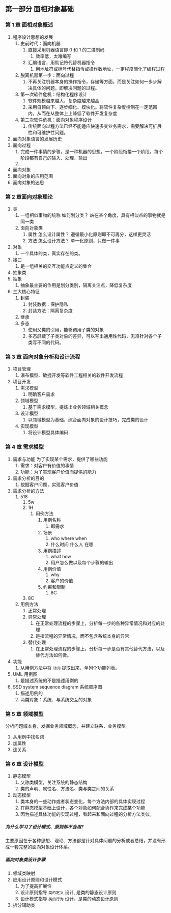 ## 第一部分 面相对象基础
### 第 1 章 面相对象概述
1. 程序设计思想的发展
	1. 史前时代：面向机器
		1. 直接采用机器语言即 0 和 1 的二进制码
			1. 效率低，太难编写
		2. 汇编语言，用助记符代替机器指令
			1. 用地址符或标号代替指令或操作数地址，一定程度简化了编程过程
	2. 脱离机器第一步：面向过程
		1. 不再关注机器本身的操作指令，存储等方面，而是关注如何一步步解决具体的问题，即解决问题的过程。
	3. 第一次软件危机：结构化程序设计
		1. 软件规模越来越大，复杂度越来越高
		2. 采用自顶向下、逐步细化、模块化。将软件复杂度控制在一定范围内，从而在从整体上上降低了软件开发复杂度
	4. 第二次软件危机：面向对象程序设计
		1. 传统面向过程方法已经不能适应快速多变业务需求，需要解决可扩展性和可维护性问题。
2. 面向对象语言的发展历史
3. 面向过程
	1. 完成一件事情的步骤，是一种机器的思想，一个阶段衔接一个阶段，每个阶段都有自己的输入、处理、输出
	2. 
4. 面向对象
5. 面向对象的应用范围
6. 面向对象的迷思
### 第 2 章面向对象理论
1. 类
	1. 一组相似事物的统称 如何划分类？ 站在某个角度，具有相似点的事物就是同一类
	2. 面向对象类
		1. 属性  怎么设计属性？ 遵循最小化原则即不可再分，这样更灵活
		2. 方法  怎么设计方法？ 单一化原则，只做一件事
2. 对象
	1. 一个具体的类，真实存在的类。
3. 接口
	1. 是一组相关的交互功能点定义的集合
4. 抽象类
5. 抽象
	1. 抽象最主要的作用是划分类别，隔离关注点，降低复杂度
6. 三大核心特征
	1. 封装
		1. 封装数据：保护隐私
		2. 封装方法：隔离复杂度
	2. 继承
	3. 多态
		1. 使用父类的引用，能够调用子类的对象
		2. 多态屏蔽了子类对象的差异，可以写出通用性代码，无须针对各个子类写不同的代码。
### 第 3 章 面向对象分析和设计流程
1. 项目管理
	1. 瀑布模型、敏捷开发等软件工程相关的软件开发流程
2. 项目开发
	1. 需求模型
		1. 明确客户需求
	2. 领域模型
		1. 基于需求模型，提炼出业务领域相关概念
	3. 设计模型
		1. 以领域模型为基础，综合面向对象的设计技巧，完成类的设计
	4. 实现模型
		1. 将设计模型具体编码
### 第 4 章 需求模型
1. 需求与功能   为了实现某个需求，提供了哪些功能
	1. 需求：对客户有价值的事情
	2. 功能：为了实现客户价值而提供的能力
2. 需求分析的目的
	1. 挖掘客户问题，实现客户价值
3. 需求分析的方法
	1. 518
		1. 5w
		2. 1H
			1. 用例方法
				1. 用例名称
					1. 即需求
				2. 场景
					1. who where when 
					2. 什么时间 什么人 在哪
				3. 用例描述
					1. what how
					2. 用户怎么做以及每个步骤的输出
				4. 用例价值
					1. why
					2. 客户的价值
				5. 约束和限制
					1. 8C
		3. 8C
	2. 用例方法
		1. 正常处理
		2. 异常处理
			1. 在正常处理流程的步骤上，分析每一步的各种异常情况和对应的处理
			2. 是指流程的异常情况，而不包含系统本身的异常
		3. 替代处理
			1. 在正常处理流程的步骤上，分析每一步是否有其他替代方法，以及替代方法如何做。
4. 功能
	1. 从用例方法中将 `动词` 提取出来，单列个功能列表。
5. UML 用例图
	1. 是描述系统的不是描述用例的
6. SSD system sequence diagram 系统顺序图
	1. 描述用例的
	2. 两类对象：系统、与系统交互的对象
### 第 5 章 领域模型
分析问题域本身，发掘业务领域概念，并建立联系，业务模型。
1. 从用例中找名词
2. 加属性
3. 连关系

### 第 6 章 设计模型
1. 静态模型
	1. 又称类模型，关注系统的静态结构
	2. 类的声明、属性名、方法名、类与类之间的关系
2. 动态模型
	1. 类本身的一些动作或者状态变化，每个方法内部的具体实现过程
	2. 在静态模型基础上设计，各个对象如何配合协作来完成某个功能
	3. 因为描述具体功能的实现过程，看起来和面向过程的分析方法类似。

##### 为什么学习了设计模式、原则却不会用?
主要原因在于各种思想、理论、方法都是针对具体问题的分析或者总结，并没有形成一套完整的面向对象设计体系。

##### 面向对象类设计步骤  
1. 领域类映射
2. 应用设计原则和设计模式
	1. 为了提高扩展性
	2. 设计原则指导 `类的定义` 设计, 是类的静态设计原则
	3. 设计模式指导 `类的行为` 设计，是类的动态设计原则
3. 拆分辅助类